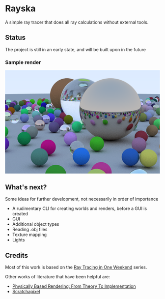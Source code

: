 # Rayska
A simple ray tracer that does all ray calculations without external tools.

## Status
The project is still in an early state, and will be built upon in the future
### Sample render
![A ray traced sample render](docs/renders/sample_render.png)

## What's next?
Some ideas for further development, not necessarily in order of importance
- A rudimentary CLI for creating worlds and renders, before a GUI is created
- GUI
- Additional object types
- Reading .obj files
- Texture mapping
- Lights

## Credits
Most of this work is based on the [Ray Tracing in One Weekend](https://raytracing.github.io/) series.

Other works of literature that have been helpful are:
- [Physically Based Rendering: From Theory To Implementation](https://www.pbr-book.org/)
- [Scratchapixel](https://scratchapixel.com/)

